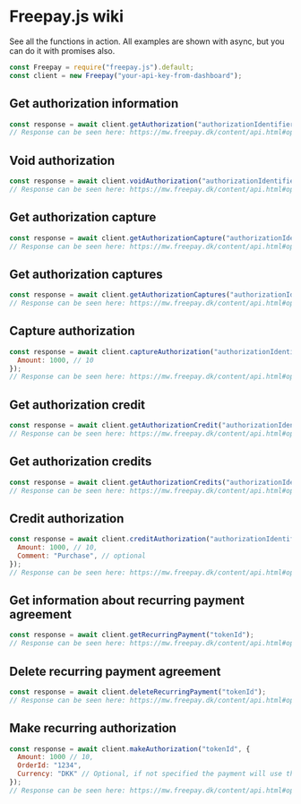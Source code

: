 # Freepay.js wiki

See all the functions in action. All examples are shown with async, but you can do it with promises also.

```js
const Freepay = require("freepay.js").default;
const client = new Freepay("your-api-key-from-dashboard");
```

## Get authorization information

```js
const response = await client.getAuthorization("authorizationIdentifier");
// Response can be seen here: https://mw.freepay.dk/content/api.html#operation/Authorization_Index
```

## Void authorization

```js
const response = await client.voidAuthorization("authorizationIdentifier");
// Response can be seen here: https://mw.freepay.dk/content/api.html#operation/Authorization_Index
```

## Get authorization capture

```js
const response = await client.getAuthorizationCapture("authorizationIdentifier", "captureId");
// Response can be seen here: https://mw.freepay.dk/content/api.html#operation/Authorization_CaptureInfo
```

## Get authorization captures

```js
const response = await client.getAuthorizationCaptures("authorizationIdentifier");
// Response can be seen here: https://mw.freepay.dk/content/api.html#operation/Authorization_Capture
```

## Capture authorization

```js
const response = await client.captureAuthorization("authorizationIdentifier", {
  Amount: 1000, // 10
});
// Response can be seen here: https://mw.freepay.dk/content/api.html#operation/Authorization_Capture
```

## Get authorization credit

```js
const response = await client.getAuthorizationCredit("authorizationIdentifier", "tokenId");
// Response can be seen here: https://mw.freepay.dk/content/api.html#operation/Authorization_CreditInfo
```

## Get authorization credits

```js
const response = await client.getAuthorizationCredits("authorizationIdentifier");
// Response can be seen here: https://mw.freepay.dk/content/api.html#operation/Authorization_Credit
```

## Credit authorization

```js
const response = await client.creditAuthorization("authorizationIdentifier", {
  Amount: 1000, // 10,
  Comment: "Purchase", // optional
});
// Response can be seen here: https://mw.freepay.dk/content/api.html#operation/Authorization_Credit
```

## Get information about recurring payment agreement

```js
const response = await client.getRecurringPayment("tokenId");
// Response can be seen here: https://mw.freepay.dk/content/api.html#operation/Authorization_Recurring
```

## Delete recurring payment agreement

```js
const response = await client.deleteRecurringPayment("tokenId");
// Response can be seen here: https://mw.freepay.dk/content/api.html#operation/Authorization_Recurring
```

## Make recurring authorization

```js
const response = await client.makeAuthorization("tokenId", {
  Amount: 1000 // 10,
  OrderId: "1234",
  Currency: "DKK" // Optional, if not specified the payment will use the same currency as when the subscription was created.
});
// Response can be seen here: https://mw.freepay.dk/content/api.html#operation/Authorization_AuthorizeRecurring
```
